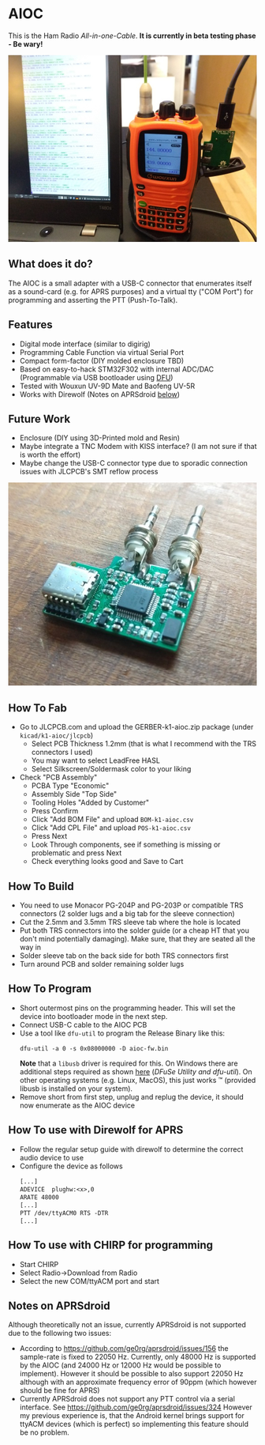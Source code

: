 # AIOC
This is the Ham Radio *All-in-one-Cable*. **It is currently in beta testing phase - Be wary!**

![AIOC with Wouxun and Direwolf](doc/images/k1-aioc-wouxun.jpg?raw=true "AIOC with Wouxun and Direwolf")

## What does it do?
The AIOC is a small adapter with a USB-C connector that enumerates itself as a sound-card (e.g. for APRS purposes) 
and a virtual tty ("COM Port") for programming and asserting the PTT (Push-To-Talk).

## Features ##
- Digital mode interface (similar to digirig)
- Programming Cable Function via virtual Serial Port
- Compact form-factor (DIY molded enclosure TBD)
- Based on easy-to-hack STM32F302 with internal ADC/DAC (Programmable via USB bootloader using [DFU](#how-to-program))
- Tested with Wouxun UV-9D Mate and Baofeng UV-5R
- Works with Direwolf (Notes on APRSdroid [below](#notes-on-aprsdroid))

## Future Work ##
- Enclosure (DIY using 3D-Printed mold and Resin)
- Maybe integrate a TNC Modem with KISS interface? (I am not sure if that is worth the effort)
- Maybe change the USB-C connector type due to sporadic connection issues with JLCPCB's SMT reflow process

![Top side of PCB](doc/images/k1-aioc-photo.jpg?raw=true "Top side of PCB")

## How To Fab
- Go to JLCPCB.com and upload the GERBER-k1-aioc.zip package (under ``kicad/k1-aioc/jlcpcb``)
  - Select PCB Thickness 1.2mm (that is what I recommend with the TRS connectors I used)
  - You may want to select LeadFree HASL
  - Select Silkscreen/Soldermask color to your liking
- Check "PCB Assembly"
  - PCBA Type "Economic"
  - Assembly Side "Top Side"
  - Tooling Holes "Added by Customer"
  - Press Confirm
  - Click "Add BOM File" and upload ``BOM-k1-aioc.csv``
  - Click "Add CPL File" and upload ``POS-k1-aioc.csv``
  - Press Next
  - Look Through components, see if something is missing or problematic and press Next
  - Check everything looks good and Save to Cart


## How To Build
- You need to use Monacor PG-204P and PG-203P or compatible TRS connectors (2 solder lugs and a big tab for the sleeve connection)
- Cut the 2.5mm and 3.5mm TRS sleeve tab where the hole is located
- Put both TRS connectors into the solder guide (or a cheap HT that you don't mind potentially damaging). Make sure, that they are seated all the way in
- Solder sleeve tab on the back side for both TRS connectors first
- Turn around PCB and solder remaining solder lugs

## How To Program
- Short outermost pins on the programming header. This will set the device into bootloader mode in the next step.
- Connect USB-C cable to the AIOC PCB
- Use a tool like ``dfu-util`` to program the Release Binary like this:
  ````
  dfu-util -a 0 -s 0x08000000 -D aioc-fw.bin
  ````
  __Note__ that a ``libusb`` driver is required for this. On Windows there are additional steps required as shown [here](https://yeswolf.github.io/dfu) (*DFuSe Utility and dfu-util*). On other operating systems (e.g. Linux, MacOS), this just works ™ (provided libusb is installed on your system).
- Remove short from first step, unplug and replug the device, it should now enumerate as the AIOC device

## How To use with Direwolf for APRS
- Follow the regular setup guide with direwolf to determine the correct audio device to use
- Configure the device as follows
  ````
  [...]
  ADEVICE  plughw:<x>,0
  ARATE 48000
  [...]
  PTT /dev/ttyACM0 RTS -DTR
  [...]
  ````

## How To use with CHIRP for programming
- Start CHIRP
- Select Radio->Download from Radio
- Select the new COM/ttyACM port and start

## Notes on APRSdroid
Although theoretically not an issue, currently APRSdroid is not supported due to the following two issues:
- According to https://github.com/ge0rg/aprsdroid/issues/156 the sample-rate is fixed to 22050 Hz. 
  Currently, only 48000 Hz is supported by the AIOC (and 24000 Hz or 12000 Hz would be possible to implement). 
  However it should be possible to also support 22050 Hz although with an approximate frequency error of 90ppm (which however should be fine for APRS)
- Currently APRSdroid does not support any PTT control via a serial interface. See https://github.com/ge0rg/aprsdroid/issues/324
  However my previous experience is, that the Android kernel brings support for ttyACM devices (which is perfect) so implementing this feature should be no problem.
